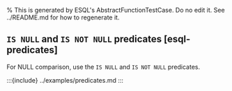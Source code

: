 % This is generated by ESQL's AbstractFunctionTestCase. Do no edit it. See ../README.md for how to regenerate it.

## `IS NULL` and `IS NOT NULL` predicates [esql-predicates]

For NULL comparison, use the `IS NULL` and `IS NOT NULL` predicates.


:::{include} ../examples/predicates.md
:::
